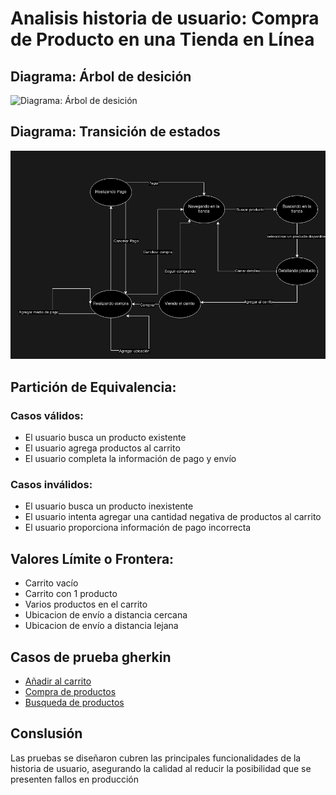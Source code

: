 # Analisis historia de usuario: Compra de Producto en una Tienda en Línea

## Diagrama: Árbol de desición

![Diagrama: Árbol de desición](./img/arbol-desición.png)

## Diagrama: Transición de estados

![Diagrama: Transición de estados](./img/transiciones-estados.png)

## Partición de Equivalencia:

### Casos válidos:

- El usuario busca un producto existente
- El usuario agrega productos al carrito
- El usuario completa la información de pago y envío

### Casos inválidos:

- El usuario busca un producto inexistente
- El usuario intenta agregar una cantidad negativa de productos al carrito
- El usuario proporciona información de pago incorrecta

## Valores Límite o Frontera:

- Carrito vacío
- Carrito con 1 producto
- Varios productos en el carrito
- Ubicacion de envío a distancia cercana
- Ubicacion de envío a distancia lejana

## Casos de prueba gherkin

- [Añadir al carrito](./features/add_to_cart.feature)
- [Compra de productos](./features/buy_products.feature)
- [Busqueda de productos](./features/search_by_name.feature)

## Conslusión

Las pruebas se diseñaron cubren las principales funcionalidades de la historia de usuario, asegurando la calidad al reducir la posibilidad que se presenten fallos en producción
